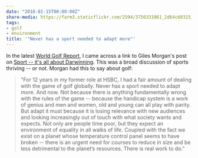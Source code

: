 ```yaml
---
date: "2018-01-15T00:00:00Z"
share-media: https://farm3.staticflickr.com/2594/3756331061_2d64c60315_o_d.jpg
tags:
- golf
- environment
title: '"Never has a sport needed to adapt more"'
---
```


In the latest [World Golf Report](http://worldgolfreport.blogspot.ca/2018/01/the-week-that-was-january-14-2018.html), I came across a link to Giles Morgan's post on [Sport -- it's all about Darwinning](https://www.linkedin.com/pulse/rive-gauche-edition-3-sport-its-all-darwinning-giles-morgan/). This was a broad discussion of sports thriving -- or not. Morgan had this to say about golf:

> "For 12 years in my former role at HSBC, I had a fair amount of dealing with the game of golf globally. Never has a sport needed to adapt more. And now. Not because there is anything fundamentally wrong with the rules of the game -- because the handicap system is a work of genius and men and women, old and young can all play with parity. But adapt it must because it is losing relevance with new audiences and looking increasingly out of touch with what society wants and expects. Not only are people time poor, but they expect an environment of equality in all walks of life. Coupled with the fact we exist on a planet whose temperature control panel seems to have broken -- there is an urgent need for courses to reduce in size and be less detrimental to the planet’s resources. There is real work to do."

